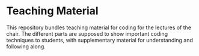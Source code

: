 # Teaching Material

This repository bundles teaching material for coding for the lectures of the chair. The different parts are supposed to show important coding techniques to students, with supplementary material for understanding and following along.
